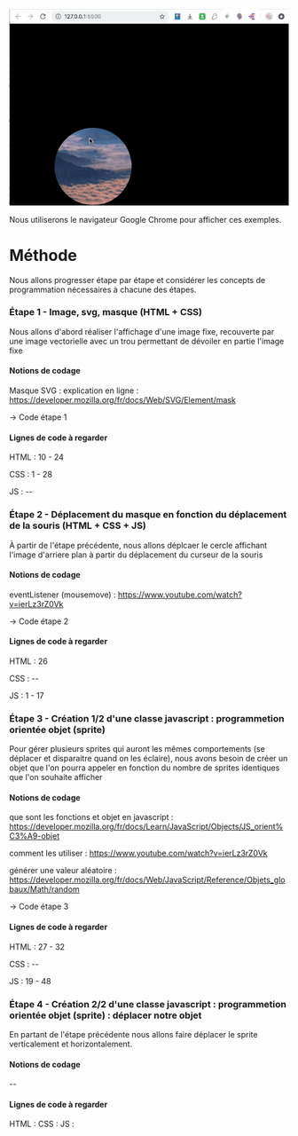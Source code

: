 <img src="https://raw.githubusercontent.com/JulienDrochon/2019-2020_smartphone_as-object/master/coding/03-projets-etudiants/02-thomas/apercu.gif">

Nous utiliserons le navigateur Google Chrome pour afficher ces exemples.

# Méthode

Nous allons progresser étape par étape et considérer les concepts de programmation nécessaires à chacune des étapes.

### Étape 1 - Image, svg, masque (HTML + CSS)

Nous allons d'abord réaliser l'affichage d'une image fixe, recouverte par une image vectorielle avec un trou permettant de dévoiler en partie l'image fixe

#### Notions de codage

Masque SVG : explication en ligne : https://developer.mozilla.org/fr/docs/Web/SVG/Element/mask

&rarr; Code étape 1

#### Lignes de code à regarder

HTML : 10 - 24

CSS : 1 - 28

JS : --

### Étape 2 - Déplacement du masque en fonction du déplacement de la souris (HTML + CSS + JS)

À partir de l'étape précédente, nous allons déplcaer le cercle affichant l'image d'arriere plan à partir du déplacement du curseur de la souris

#### Notions de codage

eventListener (mousemove) : https://www.youtube.com/watch?v=ierLz3rZ0Vk

&rarr; Code étape 2

#### Lignes de code à regarder

HTML : 26

CSS : --

JS : 1 - 17

### Étape 3 - Création 1/2 d'une classe javascript : programmetion orientée objet (sprite)

Pour gérer plusieurs sprites qui auront les mêmes comportements (se déplacer et disparaitre quand on les éclaire), nous avons besoin de créer un objet que l'on pourra appeler en fonction du nombre de sprites identiques que l'on souhaite afficher

#### Notions de codage

que sont les fonctions et objet en javascript : https://developer.mozilla.org/fr/docs/Learn/JavaScript/Objects/JS_orient%C3%A9-objet

comment les utiliser : https://www.youtube.com/watch?v=ierLz3rZ0Vk

générer une valeur aléatoire : https://developer.mozilla.org/fr/docs/Web/JavaScript/Reference/Objets_globaux/Math/random

&rarr; Code étape 3

#### Lignes de code à regarder

HTML : 27 - 32

CSS : --

JS : 19 - 48

### Étape 4 - Création 2/2 d'une classe javascript : programmetion orientée objet (sprite) : déplacer notre objet

En partant de l'étape précédente nous allons faire déplacer le sprite verticalement et horizontalement.

#### Notions de codage

--

#### Lignes de code à regarder

HTML :
CSS :
JS :

